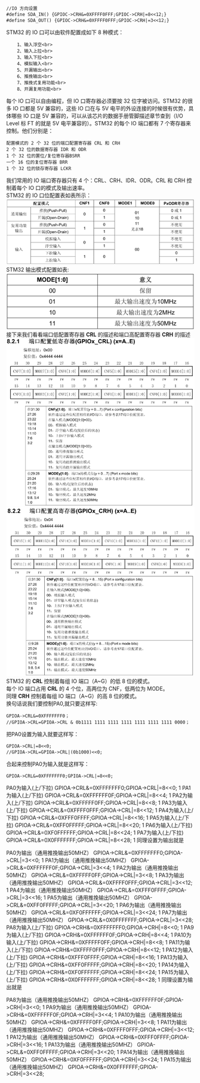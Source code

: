 ```
//IO 方向设置
#define SDA_IN() {GPIOC->CRH&=0XFFFF0FFF;GPIOC->CRH|=8<<12;}
#define SDA_OUT() {GPIOC->CRH&=0XFFFF0FFF;GPIOC->CRH|=3<<12;}
```
STM32 的 IO 口可以由软件配置成如下 8 种模式：<br>
```
    1、输入浮空<br>
    2、输入上拉<br>
    3、输入下拉<br>
    4、模拟输入<br>
    5、开漏输出<br>
    6、推挽输出<br>
    7、推挽式复用功能<br>
    8、开漏复用功能<br>
```
每个 IO 口可以自由编程，但 IO 口寄存器必须要按 32 位字被访问。STM32 的很多 IO 口都是 5V 兼容的，这些 IO 口在与 5V 电平的外设连接的时候很有优势，具体哪些 IO 口是 5V 兼容的，可以从该芯片的数据手册管脚描述章节查到（I/O Level 标 FT 的就是 5V 电平兼容的）。STM32 的每个 IO 端口都有 7 个寄存器来控制。他们分别是：<br>
```
配置模式的 2 个 32 位的端口配置寄存器 CRL 和 CRH
2 个 32 位的数据寄存器 IDR 和 ODR
1 个 32 位的置位/复位寄存器BSRR
一个 16 位的复位寄存器 BRR
1 个 32 位的锁存寄存器 LCKR
```
我们常用的 IO 端口寄存器只有 4 个：CRL、CRH、IDR、ODR。CRL 和 CRH 控制着每个 IO 口的模式及输出速率。<br>
STM32 的 IO 口位配置表如表所示：<br>
![1](/插图/1.png)<br>
STM32 输出模式配置如表:<br>
![2](/插图/2.png)<br>
接下来我们看看端口低配置寄存器 **CRL** 的描述和端口高配置寄存器 **CRH** 的描述<br>
![3](/插图/3.png)<br>
![4](/插图/4.png)<br>
STM32 的 **CRL** 控制着每组 IO 端口（A~G）的低 8 位的模式。<br>
每个 IO 端口占用 **CRL** 的 4 个位，高两位为 CNF，低两位为 MODE。<br>
同理 **CRH** 控制着每组 IO 端口（A~G）的高 8 位的模式。<br>
换句话说我们要控制PA0,就只要这样写:<br>
```
GPIOA->CRL&=0XFFFFFFF0；
//GPIOA->CRL=GPIOA->CRL & 0b1111 1111 1111 1111 1111 1111 1111 0000；
```
把PA0设置为输入就要这样写：<br>
```
GPIOA->CRL|=8<<0;
//GPIOA->CRL=GPIOA->CRL|(0b1000)<<0;
```
合起来控制PA0为输入就是这样写：<br>
```
GPIOA->CRL&=0XFFFFFFF0;GPIOA->CRL|=8<<0;
```

PA0为输入(上/下拉)
GPIOA->CRL&=0XFFFFFFF0;GPIOA->CRL|=8<<0;
1
PA1为输入(上/下拉)
GPIOA->CRL&=0XFFFFFF0F;GPIOA->CRL|=8<<4;
1
PA2为输入(上/下拉)
GPIOA->CRL&=0XFFFFF0FF;GPIOA->CRL|=8<<8;
1
PA3为输入(上/下拉)
GPIOA->CRL&=0XFFFF0FFF;GPIOA->CRL|=8<<12;
1
PA4为输入(上/下拉)
GPIOA->CRL&=0XFFF0FFFF;GPIOA->CRL|=8<<16;
1
PA5为输入(上/下拉)
GPIOA->CRL&=0XFF0FFFFF;GPIOA->CRL|=8<<20;
1
PA6为输入(上/下拉)
GPIOA->CRL&=0XF0FFFFFF;GPIOA->CRL|=8<<24;
1
PA7为输入(上/下拉)
GPIOA->CRL&=0X0FFFFFFF;GPIOA->CRL|=8<<28;
1
同理设置为输出就是

PA0为输出（通用推挽输出50MHZ）
GPIOA->CRL&=0XFFFFFFF0;GPIOA->CRL|=3<<0;
1
PA1为输出（通用推挽输出50MHZ）
GPIOA->CRL&=0XFFFFFF0F;GPIOA->CRL|=3<<4;
1
PA2为输出（通用推挽输出50MHZ）
GPIOA->CRL&=0XFFFFF0FF;GPIOA->CRL|=3<<8;
1
PA3为输出（通用推挽输出50MHZ）
GPIOA->CRL&=0XFFFF0FFF;GPIOA->CRL|=3<<12;
1
PA4为输出（通用推挽输出50MHZ）
GPIOA->CRL&=0XFFF0FFFF;GPIOA->CRL|=3<<16;
1
PA5为输出（通用推挽输出50MHZ）
GPIOA->CRL&=0XFF0FFFFF;GPIOA->CRL|=3<<20;
1
PA6为输出（通用推挽输出50MHZ）
GPIOA->CRL&=0XF0FFFFFF;GPIOA->CRL|=3<<24;
1
PA7为输出（通用推挽输出50MHZ）
GPIOA->CRL&=0X0FFFFFFF;GPIOA->CRL|=3<<28;
PA8为输入(上/下拉)
GPIOA->CRH&=0XFFFFFFF0;GPIOA->CRH|=8<<0;
1
PA9为输入(上/下拉)
GPIOA->CRH&=0XFFFFFF0F;GPIOA->CRH|=8<<4;
1
PA10为输入(上/下拉)
GPIOA->CRH&=0XFFFFF0FF;GPIOA->CRH|=8<<8;
1
PA11为输入(上/下拉)
GPIOA->CRH&=0XFFFF0FFF;GPIOA->CRH|=8<<12;
1
PA12为输入(上/下拉)
GPIOA->CRH&=0XFFF0FFFF;GPIOA->CRH|=8<<16;
1
PA13为输入(上/下拉)
GPIOA->CRH&=0XFF0FFFFF;GPIOA->CRH|=8<<20;
1
PA14为输入(上/下拉)
GPIOA->CRH&=0XF0FFFFFF;GPIOA->CRH|=8<<24;
1
PA15为输入(上/下拉)
GPIOA->CRH&=0X0FFFFFFF;GPIOA->CRH|=8<<28;
1
同理设置为输出就是

PA8为输出（通用推挽输出50MHZ）
GPIOA->CRH&=0XFFFFFF0F;GPIOA->CRH|=3<<0;
1
PA9为输出（通用推挽输出50MHZ）
GPIOA->CRH&=0XFFFFFF0F;GPIOA->CRH|=3<<4;
1
PA10为输出（通用推挽输出50MHZ）
GPIOA->CRH&=0XFFFFF0FF;GPIOA->CRH|=3<<8;
1
PA11为输出（通用推挽输出50MHZ）
GPIOA->CRH&=0XFFFF0FFF;GPIOA->CRH|=3<<12;
1
PA12为输出（通用推挽输出50MHZ）
GPIOA->CRH&=0XFFF0FFFF;GPIOA->CRH|=3<<16;
1
PA13为输出（通用推挽输出50MHZ）
GPIOA->CRL&=0XFF0FFFFF;GPIOA->CRH|=3<<20;
1
PA14为输出（通用推挽输出50MHZ）
GPIOA->CRH&=0XF0FFFFFF;GPIOA->CRH|=3<<24;
1
PA15为输出（通用推挽输出50MHZ）
GPIOA->CRH&=0X0FFFFFFF;GPIOA->CRH|=3<<28;
